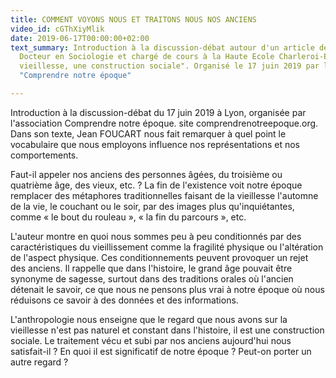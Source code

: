 ```yaml
---
title: COMMENT VOYONS NOUS ET TRAITONS NOUS NOS ANCIENS
video_id: cGThXiyMlik
date: 2019-06-17T00:00:00+02:00
text_summary: Introduction à la discussion-débat autour d'un article de Jean Foucart,
  Docteur en Sociologie et chargé de cours à la Haute Ecole Charleroi-Europe, "La
  vieillesse, une construction sociale". Organisé le 17 juin 2019 par l'association
  "Comprendre notre époque"

---
```

Introduction à la discussion-débat du 17 juin 2019 à Lyon, organisée par l'association Comprendre notre époque. site comprendrenotreepoque.org. Dans son texte, Jean FOUCART nous fait remarquer à quel point le vocabulaire que nous employons influence nos représentations et nos comportements. 

Faut-il appeler nos anciens des personnes âgées, du troisième ou quatrième âge, des vieux, etc. ? La fin de l'existence voit notre époque remplacer des métaphores traditionnelles faisant de la vieillesse l'automne de la vie, le couchant ou le soir, par des images plus qu'inquiétantes, comme « le bout du rouleau », « la fin du parcours », etc. 

L'auteur montre en quoi nous sommes peu à peu conditionnés par des caractéristiques du vieillissement comme la fragilité physique ou l'altération de l'aspect physique. Ces conditionnements peuvent provoquer un rejet des anciens. Il rappelle que dans l'histoire, le grand âge pouvait être synonyme de sagesse, surtout dans des traditions orales où l'ancien détenait le savoir, ce que nous ne pensons plus vrai à notre époque où nous réduisons ce savoir à des données et des informations. 

L'anthropologie nous enseigne que le regard que nous avons sur la vieillesse n'est pas naturel et constant dans l'histoire, il est une construction sociale. Le traitement vécu et subi par nos anciens aujourd'hui nous satisfait-il ? En quoi il est significatif de notre époque ? Peut-on porter un autre regard ?